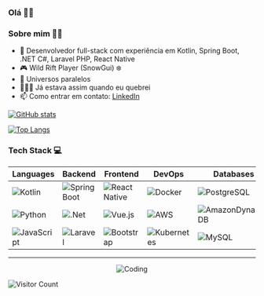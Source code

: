 ### Olá 🤙🏼

<!-- ![Kotlin](https://img.shields.io/badge/kotlin-%237F52FF.svg?style=for-the-badge&logo=kotlin&logoColor=white)
![Spring Boot](https://img.shields.io/badge/Spring_Boot-%236DB33F.svg?style=for-the-badge&logo=spring&logoColor=white)
![.NET](https://img.shields.io/badge/.NET-512BD4?style=for-the-badge&logo=dotnet&logoColor=white)
![Docker](https://img.shields.io/badge/docker-%230db7ed.svg?style=for-the-badge&logo=docker&logoColor=white)
![PHP](https://img.shields.io/badge/PHP-%23777BB4.svg?style=for-the-badge&logo=php&logoColor=white)
![Laravel](https://img.shields.io/badge/Laravel-%23FF2D20.svg?style=for-the-badge&logo=laravel&logoColor=white)
![React Native](https://img.shields.io/badge/React_Native-20232A?style=for-the-badge&logo=react&logoColor=61DAFB)
![Vue.js](https://img.shields.io/badge/Vue.js-35495E?style=for-the-badge&logo=vuedotjs&logoColor=4FC08D)
![Python](https://img.shields.io/badge/python-%233776AB.svg?style=for-the-badge&logo=python&logoColor=white)
![JavaScript](https://img.shields.io/badge/javascript-%23F7DF1E.svg?style=for-the-badge&logo=javascript&logoColor=black)
![jQuery](https://img.shields.io/badge/jQuery-0769AD.svg?style=for-the-badge&logo=jquery&logoColor=white)
![AWS](https://img.shields.io/badge/AWS-%23FF9900.svg?style=for-the-badge&logo=amazon-aws&logoColor=white)
![PostgreSQL](https://img.shields.io/badge/PostgreSQL-%23336791.svg?style=for-the-badge&logo=postgresql&logoColor=white)
![SQL Server](https://img.shields.io/badge/SQL_Server-%23CC2927.svg?style=for-the-badge&logo=microsoft-sql-server&logoColor=white)
![Oracle SQL](https://img.shields.io/badge/Oracle_SQL-%23F80000.svg?style=for-the-badge&logo=oracle&logoColor=white) -->


### Sobre mim 🧑‍💻
- 🌱 Desenvolvedor full-stack com experiência em Kotlin, Spring Boot, .NET C#, Laravel PHP, React Native
- 🎮 Wild Rift Player (SnowGui) ❄️
- 📖 Universos paralelos
- 🤷🏻‍♂️ Já estava assim quando eu quebrei 
- 📫 Como entrar em contato: [LinkedIn](https://www.linkedin.com/in/guilherme-correa-gonçalves-57855b75/)

[![GitHub stats](https://github-readme-stats.vercel.app/api?username=snowgui&count_private=true&show_icons=true&theme=transparent&hide=contribs)](https://github.com/anuraghazra/github-readme-stats)

[![Top Langs](https://github-readme-stats.vercel.app/api/top-langs/?username=snowgui&hide=CMake,html,swift,c,objective-c&theme=transparent)](https://github.com/anuraghazra/github-readme-stats)

<!-- 
### Tech Stack 💻
| Frontend       | Backend        | DevOps        |
| -------------- | -------------- | ------------- |
| React Native   | Spring Boot    | AWS           |
| Vue.js         | .NET C#        | Docker        |
| Bootstrap      | SQL            | Kubernetes    |


--- -->

### Tech Stack 💻

| **Languages**      | **Backend**          | **Frontend**             | **DevOps**            | **Databases**        |
| ------------------ | -------------------- | ------------------------ | --------------------- | --------------------- |
| ![Kotlin](https://img.shields.io/badge/kotlin-%237F52FF.svg?style=for-the-badge&logo=kotlin&logoColor=white) | ![Spring Boot](https://img.shields.io/badge/Spring_Boot-%236DB33F.svg?style=for-the-badge&logo=spring&logoColor=white) | ![React Native](https://img.shields.io/badge/React_Native-20232A?style=for-the-badge&logo=react&logoColor=61DAFB) | ![Docker](https://img.shields.io/badge/docker-%230db7ed.svg?style=for-the-badge&logo=docker&logoColor=white) | ![PostgreSQL](https://img.shields.io/badge/PostgreSQL-%23336791.svg?style=for-the-badge&logo=postgresql&logoColor=white) |
| ![Python](https://img.shields.io/badge/python-%233776AB.svg?style=for-the-badge&logo=python&logoColor=white) | ![.Net](https://img.shields.io/badge/.NET-5C2D91?style=for-the-badge&logo=.net&logoColor=white) | ![Vue.js](https://img.shields.io/badge/Vue.js-35495E?style=for-the-badge&logo=vuedotjs&logoColor=4FC08D) | ![AWS](https://img.shields.io/badge/AWS-%23FF9900.svg?style=for-the-badge&logo=amazon-aws&logoColor=white) | ![AmazonDynamoDB](https://img.shields.io/badge/Amazon%20DynamoDB-4053D6?style=for-the-badge&logo=Amazon%20DynamoDB&logoColor=white) |
| ![JavaScript](https://img.shields.io/badge/javascript-%23F7DF1E.svg?style=for-the-badge&logo=javascript&logoColor=black) | ![Laravel](https://img.shields.io/badge/Laravel-%23FF2D20.svg?style=for-the-badge&logo=laravel&logoColor=white) | ![Bootstrap](https://img.shields.io/badge/Bootstrap-563D7C?style=for-the-badge&logo=bootstrap&logoColor=white) | ![Kubernetes](https://img.shields.io/badge/kubernetes-%23326ce5.svg?style=for-the-badge&logo=kubernetes&logoColor=white) | ![MySQL](https://img.shields.io/badge/MySQL-%234479A1.svg?style=for-the-badge&logo=mysql&logoColor=white) |

---
<!-- 
### Beyond Code ☀️
- 🎮 Games (SnowGui)
- 🌍 Learning new languages and cultures
- 📖 Always reading and rereading books -->

<div align="center">
    <img src="https://media.giphy.com/media/LmNwrBhejkK9EFP504/giphy.gif" alt="Coding">
</div>

![Visitor Count](https://komarev.com/ghpvc/?username=yourusername&style=flat-square&color=blue)

